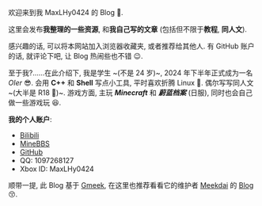 欢迎来到我 MaxLHy0424 的 Blog 🤗.

这里会发布**我整理的一些资源**, 和**我自己写的文章** (包括但不限于**教程**, **同人文**).

感兴趣的话, 可以将本网站加入浏览器收藏夹, 或者推荐给其他人. 有 GitHub 账户的话, 就评论下吧, 让 Blog 热闹些也不错 😉.

至于我?......在此介绍下, 我是学生 ~(不是 24 岁)~, 2024 年下半年正式成为一名 *OIer* 😎. 会用 **C++** 和 **Shell** 写点小工具, 平时喜欢折腾 Linux 🧐. 偶尔写写同人文 ~(大半是 R18 🥵)~. 游戏方面, 主玩 ***Minecraft*** 和 ***蔚蓝档案*** (日服), 同时也会自己做一些游戏玩 😆.

**我的个人账户**:
 - [Bilibili](https://space.bilibili.com/1678066522)
 - [MineBBS](https://www.minebbs.com/members/maxlhy.88192/)
 - [GitHub](https://github.com/MaxLHy0424)
 - QQ: 1097268127
 - Xbox ID: MaxLHy0424

顺带一提, 此 Blog 基于 [Gmeek](https://github.com/Meekdai/Gmeek), 在这里也推荐看看它的维护者 [Meekdai](https://github.com/Meekdai) 的 [Blog](https://blog.meekdai.com) 😚.